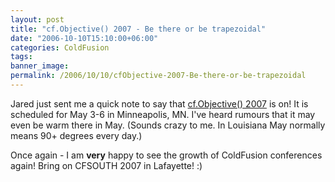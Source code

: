 ```yaml
---
layout: post
title: "cf.Objective() 2007 - Be there or be trapezoidal"
date: "2006-10-10T15:10:00+06:00"
categories: ColdFusion 
tags: 
banner_image: 
permalink: /2006/10/10/cfObjective-2007-Be-there-or-be-trapezoidal
---
```


Jared just sent me a quick note to say that <a href="http://www.cfobjective.com/">cf.Objective() 2007</a> is on! It is scheduled for May 3-6 in Minneapolis, MN. I've heard rumours that it may even be warm there in May. (Sounds crazy to me. In Louisiana May normally means 90+ degrees every day.) 

Once again - I am <b>very</b> happy to see the growth of ColdFusion conferences again! Bring on CFSOUTH 2007 in Lafayette! :)